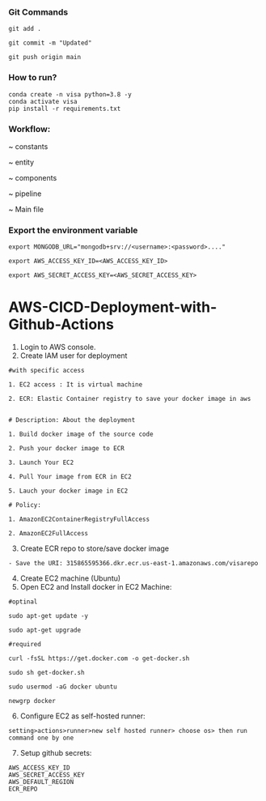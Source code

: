 ### Git Commands
```
git add .

git commit -m "Updated"

git push origin main
```



### How to run?
```
conda create -n visa python=3.8 -y
conda activate visa
pip install -r requirements.txt
```


### Workflow:
~ constants

~ entity

~ components

~ pipeline

~ Main file


### Export the environment variable
```
export MONGODB_URL="mongodb+srv://<username>:<password>...."

export AWS_ACCESS_KEY_ID=<AWS_ACCESS_KEY_ID>

export AWS_SECRET_ACCESS_KEY=<AWS_SECRET_ACCESS_KEY>
```

# AWS-CICD-Deployment-with-Github-Actions

1. Login to AWS console.
2. Create IAM user for deployment

```
#with specific access

1. EC2 access : It is virtual machine

2. ECR: Elastic Container registry to save your docker image in aws


# Description: About the deployment

1. Build docker image of the source code

2. Push your docker image to ECR

3. Launch Your EC2 

4. Pull Your image from ECR in EC2

5. Lauch your docker image in EC2

# Policy:

1. AmazonEC2ContainerRegistryFullAccess

2. AmazonEC2FullAccess
```

3. Create ECR repo to store/save docker image
```
- Save the URI: 315865595366.dkr.ecr.us-east-1.amazonaws.com/visarepo
```
4. Create EC2 machine (Ubuntu)
5. Open EC2 and Install docker in EC2 Machine:
```
#optinal

sudo apt-get update -y

sudo apt-get upgrade

#required

curl -fsSL https://get.docker.com -o get-docker.sh

sudo sh get-docker.sh

sudo usermod -aG docker ubuntu

newgrp docker
```

6. Configure EC2 as self-hosted runner:
```
setting>actions>runner>new self hosted runner> choose os> then run command one by one
```
7. Setup github secrets:
```
AWS_ACCESS_KEY_ID
AWS_SECRET_ACCESS_KEY
AWS_DEFAULT_REGION
ECR_REPO
```



